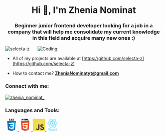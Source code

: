 <h1 align="center">Hi 👋, I'm Zhenia Nominat</h1>
<h3 align="center">Beginner junior frontend developer looking for a job in a company that will help me consolidate my current knowledge in this field and acquire many new ones :)</h3>

<img align="right" alt="Coding" width="400" src="https://media.istockphoto.com/id/1202974318/vector/light-arrow-up-on-grid-dark-background-illustration-copy-space-composition-digital-growth.jpg">

<p align="left"> <img src="https://komarev.com/ghpvc/?username=selecta-z&label=Profile%20views&color=0e75b6&style=flat" alt="selecta-z" /> </p>

- All of my projects are available at [https://github.com/selecta-z](https://github.com/selecta-z)

- How to contact me? **ZheniaNominatyt@gmail.com**

<h3 align="left">Connect with me:</h3>
<p align="left">
<a href="https://instagram.com/zhenia_nominat_" target="blank"><img align="center" src="https://raw.githubusercontent.com/rahuldkjain/github-profile-readme-generator/master/src/images/icons/Social/instagram.svg" alt="zhenia_nominat_" height="30" width="40" /></a>
</p>

<h3 align="left">Languages and Tools:</h3>
<p align="left"> <a href="https://www.w3schools.com/css/" target="_blank" rel="noreferrer"> <img src="https://raw.githubusercontent.com/devicons/devicon/master/icons/css3/css3-original-wordmark.svg" alt="css3" width="40" height="40"/> </a> <a href="https://www.w3.org/html/" target="_blank" rel="noreferrer"> <img src="https://raw.githubusercontent.com/devicons/devicon/master/icons/html5/html5-original-wordmark.svg" alt="html5" width="40" height="40"/> </a> <a href="https://developer.mozilla.org/en-US/docs/Web/JavaScript" target="_blank" rel="noreferrer"> <img src="https://raw.githubusercontent.com/devicons/devicon/master/icons/javascript/javascript-original.svg" alt="javascript" width="40" height="40"/> </a> <a href="https://reactjs.org/" target="_blank" rel="noreferrer"> <img src="https://raw.githubusercontent.com/devicons/devicon/master/icons/react/react-original-wordmark.svg" alt="react" width="40" height="40"/> </a> </p>
